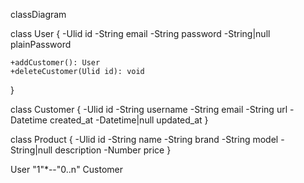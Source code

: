 classDiagram

class User {
    -Ulid id
    -String email
    -String password
    -String|null plainPassword
    
    +addCustomer(): User
    +deleteCustomer(Ulid id): void
}

class Customer {
    -Ulid id
    -String username
    -String email
    -String url
    -Datetime created_at
    -Datetime|null updated_at
}

class Product {
    -Ulid id
    -String name
    -String brand
    -String model
    -String|null description
    -Number price
}

User "1"*--"0..n" Customer


